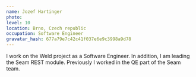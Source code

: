 ```yaml
---
name: Jozef Hartinger
photo:
level: 10
location: Brno, Czech republic
occupation: Software Engineer
gravatar_hash: 677a79e7c42c41f037e6e9c3998a9d78
---
```

I work on the Weld project as a Software Engineer. In addition, I am leading the
Seam REST module. Previously I worked in the QE part of the Seam team.
